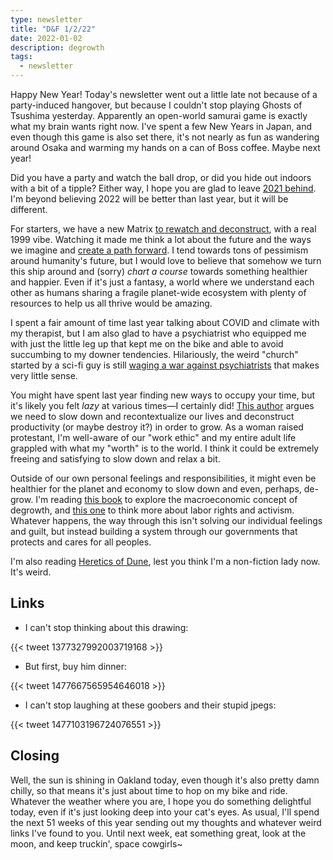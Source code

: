 ```yaml
---
type: newsletter
title: "D&F 1/2/22"
date: 2022-01-02
description: degrowth
tags:
  - newsletter
---
```


Happy New Year! Today's newsletter went out a little late not because of a party-induced hangover, but because I couldn't stop playing Ghosts of Tsushima yesterday. Apparently an open-world samurai game is exactly what my brain wants right now. I've spent a few New Years in Japan, and even though this game is also set there, it's not nearly as fun as wandering around Osaka and warming my hands on a can of Boss coffee. Maybe next year!

Did you have a party and watch the ball drop, or did you hide out indoors with a bit of a tipple? Either way, I hope you are glad to leave [2021 behind](https://qz.com/2096606/the-most-popular-wikipedia-page-for-every-day-in-2021/). I'm beyond believing 2022 will be better than last year, but it will be different.

For starters, we have a new Matrix [to rewatch and deconstruct](https://audioboom.com/posts/8006197-the-matrix-resurrections), with a real 1999 vibe. Watching it made me think a lot about the future and the ways we imagine and [create a path forward](https://www.thenation.com/article/environment/climate-world-building/). I tend towards tons of pessimism around humanity's future, but I would love to believe that somehow we turn this ship around and (sorry) _chart a course_ towards something healthier and happier. Even if it's just a fantasy, a world where we understand each other as humans sharing a fragile planet-wide ecosystem with plenty of resources to help us all thrive would be amazing.

I spent a fair amount of time last year talking about COVID and climate with my therapist, but I am also glad to have a psychiatrist who equipped me with just the little leg up that kept me on the bike and able to avoid succumbing to my downer tendencies. Hilariously, the weird "church" started by a sci-fi guy is still [waging a war against psychiatrists](https://pioneerworks.org/broadcast/scientology-psychiatry/) that makes very little sense.

You might have spent last year finding new ways to occupy your time, but it's likely you felt *lazy* at various times—I certainly did! [This author](https://www.npr.org/2021/09/24/1039676445/laziness-does-not-exist-devon-price) argues we need to slow down and recontextualize our lives and deconstruct productivity (or maybe destroy it?) in order to grow. As a woman raised protestant, I'm well-aware of our "work ethic" and my entire adult life grappled with what my "worth" is to the world. I think it could be extremely freeing and satisfying to slow down and relax a bit. 

Outside of our own personal feelings and responsibilities, it might even be healthier for the planet and economy to slow down and even, perhaps, de-grow. I'm reading [this book](https://www.jasonhickel.org/less-is-more) to explore the macroeconomic concept of degrowth, and [this one](https://workwontloveyouback.org) to think more about labor rights and activism. Whatever happens, the way through this isn't solving our individual feelings and guilt, but instead building a system through our governments that protects and cares for all peoples.

I'm also reading [Heretics of Dune](https://en.wikipedia.org/wiki/Heretics_of_Dune), lest you think I'm a non-fiction lady now. It's weird. 

## Links

- I can't stop thinking about this drawing:

{{< tweet 1377327992003719168 >}}

- But first, buy him dinner:

{{< tweet 1477667565954646018 >}}

- I can't stop laughing at these goobers and their stupid jpegs:

{{< tweet 1477103196724076551 >}}

## Closing

Well, the sun is shining in Oakland today, even though it's also pretty damn chilly, so that means it's just about time to hop on my bike and ride. Whatever the weather where you are, I hope you do something delightful today, even if it's just looking deep into your cat's eyes. As usual, I'll spend the next 51 weeks of this year sending out my thoughts and whatever weird links I've found to you. Until next week, eat something great, look at the moon, and keep truckin', space cowgirls~